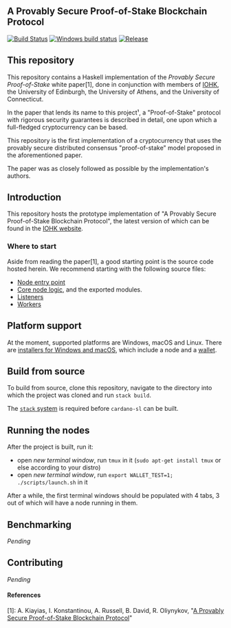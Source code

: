 A Provably Secure Proof-of-Stake Blockchain Protocol
----------------------------------------------------

[![Build Status](https://travis-ci.org/input-output-hk/cardano-sl.svg)](https://travis-ci.org/input-output-hk/cardano-sl)
[![Windows build status](https://ci.appveyor.com/api/projects/status/github/input-output-hk/cardano-sl?branch=master&svg=true)](https://ci.appveyor.com/project/jagajaga/pos-haskell-prototype)
[![Release](https://img.shields.io/github/release/input-output-hk/cardano-sl.svg)](https://github.com/input-output-hk/cardano-sl/releases)

This repository
---------------

This repository contains a Haskell implementation of the _Provably Secure
Proof-of-Stake_ white paper[1], done in conjunction with members of
[IOHK](https://iohk.io), the University of Edinburgh, the University of
Athens, and the University of Connecticut.

In the paper that lends its name to this project¹, a "Proof-of-Stake" protocol
with rigorous security guarantees is described in detail, one upon which a
full-fledged cryptocurrency can be based.

This repository is the first implementation of a cryptocurrency that uses the
provably secure distributed consensus "proof-of-stake" model proposed in the
aforementioned paper.

The paper was as closely followed as possible by the implementation's authors.

Introduction
------------

This repository hosts the prototype implementation of "A Provably Secure
Proof-of-Stake Blockchain Protocol", the latest version of which can be found
in the [IOHK website](https://iohk.io/research/papers/a-provably-secure-proof-of-stake-blockchain-protocol/).

### Where to start

Aside from reading the paper[1], a good starting point is the source code
hosted herein. We recommend starting with the following source files:

- [Node entry point](src/node/Main.hs)
- [Core node logic](src/Pos/Launcher.hs), and the exported modules.
- [Listeners](src/Pos/Communication/)
- [Workers](src/Pos/Worker/)

Platform support
----------------

At the moment, supported platforms are Windows, macOS and Linux. There are [installers 
for Windows and macOS](https://daedaluswallet.io/#download), which include a node and 
a [wallet](https://github.com/input-output-hk/daedalus).

Build from source
-----------------

To build from source, clone this repository, navigate to the directory
into which the project was cloned and run `stack build`.

The [`stack` system](https://docs.haskellstack.org/en/stable/README/) is
required before `cardano-sl` can be built.

Running the nodes
-----------------

After the project is built, run it:

- open *new terminal window*, run `tmux` in it (`sudo apt-get install tmux` or else according to your distro)
- open *new terminal window*, run `export WALLET_TEST=1; ./scripts/launch.sh` in it

After a while, the first terminal windows should be populated with 4 tabs, 3 out of which will have a node running in them.

Benchmarking
------------

_Pending_

Contributing
------------

_Pending_

#### References

[1]: A. Kiayias, I. Konstantinou, A. Russell, B. David, R. Oliynykov, "[A Provably Secure Proof-of-Stake Blockchain Protocol](https://eprint.iacr.org/2016/889.pdf)"
